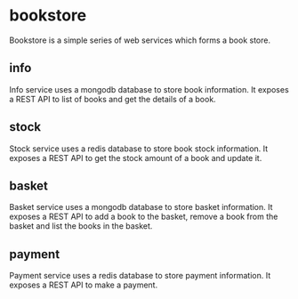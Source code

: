 # bookstore
Bookstore is a simple series of web services which forms a book store.

## info
Info service uses a mongodb database to store book information. It exposes a REST API to list of books and get the details of a book.

## stock
Stock service uses a redis database to store book stock information. It exposes a REST API to get the stock amount of a book and update it.

## basket
Basket service uses a mongodb database to store basket information. It exposes a REST API to add a book to the basket, remove a book from the basket and list the books in the basket.

## payment
Payment service uses a redis database to store payment information. It exposes a REST API to make a payment.